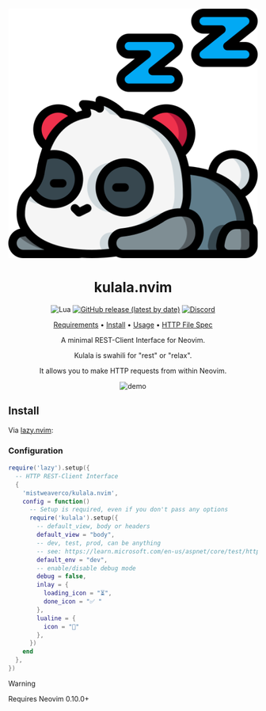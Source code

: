 <div align="center">

![Kulala Logo](logo.svg)

# kulala.nvim

![Lua](https://img.shields.io/badge/Made%20with%20Lua-blueviolet.svg?style=for-the-badge&logo=lua)
[![GitHub release (latest by date)](https://img.shields.io/github/v/release/mistweaverco/kulala.nvim?style=for-the-badge)](https://github.com/mistweaverco/kulala.nvim/releases/latest)
[![Discord](https://img.shields.io/badge/discord-join-7289da?style=for-the-badge&logo=discord)](https://discord.gg/QyVQmfY4Rt)

[Requirements](https://kulala.mwco.app/#/requirements) • [Install](#install) • [Usage](https://kulala.mwco.app/#/usage) • [HTTP File Spec](https://kulala.mwco.app/#/http_file_spec)

<p></p>

A minimal REST-Client Interface for Neovim.

Kulala is swahili for "rest" or "relax".

It allows you to make HTTP requests from within Neovim.

<p></p>

![demo](https://github.com/mistweaverco/kulala.nvim/assets/1384938/d3b1e6a6-b91d-4572-a4f0-8a9aa26696d9)

<p></p>

</div>

## Install

Via [lazy.nvim](https://github.com/folke/lazy.nvim):

### Configuration

```lua
require('lazy').setup({
  -- HTTP REST-Client Interface
  {
    'mistweaverco/kulala.nvim',
    config = function()
      -- Setup is required, even if you don't pass any options
      require('kulala').setup({
        -- default_view, body or headers
        default_view = "body",
        -- dev, test, prod, can be anything
        -- see: https://learn.microsoft.com/en-us/aspnet/core/test/http-files?view=aspnetcore-8.0#environment-files
        default_env = "dev",
        -- enable/disable debug mode
        debug = false,
        inlay = {
          loading_icon = "⏳",
          done_icon = "✅ "
        },
        lualine = {
          icon = "🐼"
        },
      })
    end
  },
})
```

> [!WARNING]
> Requires Neovim 0.10.0+
